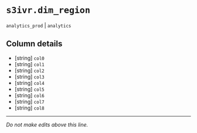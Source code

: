 # `s3ivr.dim_region`
`analytics_prod` | `analytics`

## Column details
* [string]    `col0`
* [string]    `col1`
* [string]    `col2`
* [string]    `col3`
* [string]    `col4`
* [string]    `col5`
* [string]    `col6`
* [string]    `col7`
* [string]    `col8`

-------------------------------------------------------------------------------
*Do not make edits above this line.*

